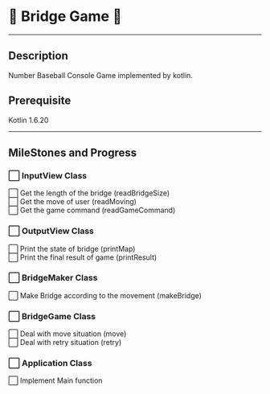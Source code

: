 # 🌉 Bridge Game 🌉

---
## Description
Number Baseball Console Game implemented by kotlin.

## Prerequisite
Kotlin 1.6.20

---
## MileStones and Progress
### ⬜️ InputView Class
⬜️ Get the length of the bridge (readBridgeSize) \
⬜️ Get the move of user (readMoving) \
⬜️ Get the game command (readGameCommand)

### ⬜️ OutputView Class
⬜️ Print the state of bridge (printMap) \
⬜️ Print the final result of game (printResult)

### ⬜️ BridgeMaker Class
⬜️ Make Bridge according to the movement (makeBridge)

### ⬜️ BridgeGame Class
⬜️ Deal with move situation (move) \
⬜️ Deal with retry situation (retry)

### ⬜️ Application Class
⬜️ Implement Main function
